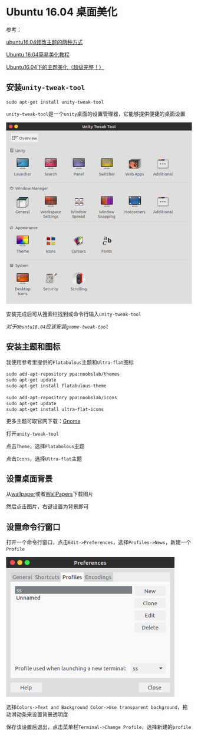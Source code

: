 
# Ubuntu 16.04 桌面美化

参考：

[ubuntu16.04修改主题的两种方式](https://jingyan.baidu.com/article/495ba841dac83e38b30ede3b.html)

[Ubuntu 16.04简易美化教程](https://www.cnblogs.com/figowho/p/7895718.html)

[Ubuntu16.04下的主题美化（超级完整！）](https://blog.csdn.net/X_kh_2001/article/details/81126644)

## 安装`unity-tweak-tool`

    sudo apt-get install unity-tweak-tool

`unity-tweak-tool`是一个`unity`桌面的设置管理器，它能够提供便捷的桌面设置

![](./imgs/unity-tweak-tool.png)

安装完成后可从搜索栏找到或命令行输入`unity-tweak-tool`

*对于`Ubuntu18.04`应该安装`gnome-tweak-tool`*

## 安装主题和图标

我使用参考里提供的`Flatabulous`主题和`Ultra-flat`图标

    sudo add-apt-repository ppa:noobslab/themes
    sudo apt-get update
    sudo apt-get install flatabulous-theme

    sudo add-apt-repository ppa:noobslab/icons
    sudo apt-get update
    sudo apt-get install ultra-flat-icons

更多主题可取官网下载：[Gnome](https://www.gnome-look.org/browse/)

打开`unity-tweak-tool`

点击`Theme`，选择`Flatabolous`主题

点击`Icons`，选择`Ultra-flat`主题

## 设置桌面背景

从[wallpaper](https://www.google.com/search?client=ubuntu&channel=fs&biw=1920&bih=896&tbm=isch&sa=1&ei=k6A5XOvDD-ab0gKX6pTIBw&q=wallpaper&oq=wallpaper&gs_l=img.3...0.0..1680055...0.0..0.0.0.......0......gws-wiz-img.fuTHKZduT7g)或者[WallPapers](https://www.gnome-look.org/browse/cat/300/)下载图片

然后点击图片，右键设置为背景即可

## 设置命令行窗口

打开一个命令行窗口，点击`Edit->Preferences`，选择`Profiles->News`，新建一个`Profile`

![](./imgs/profile.png)

选择`Colors->Text and Background Color->Use transparent background`，拖动滑动条来设置背景透明度

保存该设置后退出，点击菜单栏`Terminal->Change Profile`，选择新建的`profile`